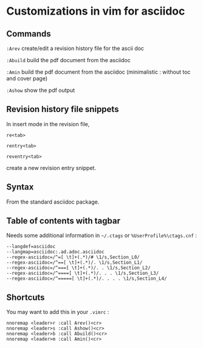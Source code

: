 # Customizations in vim for asciidoc

## Commands

`:Arev` create/edit a revision history file for the ascii doc

`:Abuild` build the pdf document from the asciidoc

`:Amin` build the pdf document from the asciidoc (minimalistic : without toc and cover page)

`:Ashow` show the pdf output

## Revision history file snippets

In insert mode in the revision file,

```
re<tab>

rentry<tab>

reventry<tab>
```

create a new revision entry snippet.

## Syntax

From the standard asciidoc package.

## Table of contents with tagbar

Needs some additional information in `~/.ctags` or `%UserProfile%\ctags.cnf` :

```
--langdef=asciidoc
--langmap=asciidoc:.ad.adoc.asciidoc
--regex-asciidoc=/^=[ \t]+(.*)/# \1/s,Section_L0/
--regex-asciidoc=/^==[ \t]+(.*)/. \1/s,Section_L1/
--regex-asciidoc=/^===[ \t]+(.*)/. . \1/s,Section_L2/
--regex-asciidoc=/^====[ \t]+(.*)/. . . \1/s,Section_L3/
--regex-asciidoc=/^=====[ \t]+(.*)/. . . . \1/s,Section_L4/
```

## Shortcuts

You may want to add this in your `.vimrc` :

```
nnoremap <leader>r :call Arev()<cr>
nnoremap <leader>s :call Ashow()<cr>
nnoremap <leader>b :call Abuild()<cr>
nnoremap <leader>m :call Amin()<cr>
```
